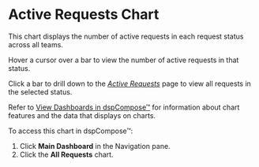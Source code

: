 # Active Requests Chart

This chart displays the number of active requests in each
<span id="dspCompose Request Status" class="popUpLink">request
status</span> across all teams.

Hover a cursor over a bar to view the number of active requests in that
status.

Click a bar to drill down to the *[Active
Requests](../Page_Desc/Active_Requests.htm)* page to view all requests
in the selected status.

Refer to [View Dashboards in
dspCompose™](View_Dashboards_in_dspCompose.htm) for information about
chart features and the data that displays on charts.

To access this chart in dspCompose™:

1.  Click **Main Dashboard** in the Navigation pane.
2.  Click the **All Requests** chart.

